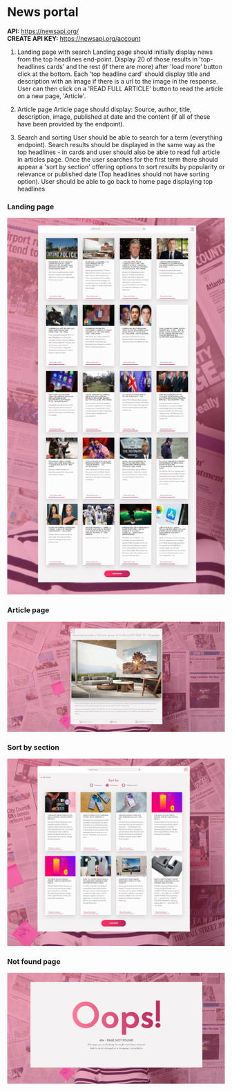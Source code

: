 <h1>News portal</h1>

<b>API:</b> https://newsapi.org/ <br/>
<b>CREATE API KEY:</b> https://newsapi.org/account

1. Landing page with search
Landing page should initially display news from the top headlines end-point.
Display 20 of those results in 'top-headlines cards' and the rest (if there are more) after 'load more' button click at the bottom.
Each 'top headline card' should display title and description with an image if there is a url to the image in the response. User can then click on a 'READ FULL ARTICLE' button to read the article on a new page, 'Article'.

2. Article page
Article page should display:
Source, author, title, description, image, published at date and the content (if all of these have been provided by the endpoint).

3. Search and sorting
User should be able to search for a term (everything endpoint).
Search results should be displayed in the same way as the top headlines - in cards and user should also be able to read full article in articles page.
Once the user searches for the first term there should appear a 'sort by section' offering options to sort results by popularity or relevance or published date (Top headlines should not have sorting option).
User should be able to go back to home page displaying top headlines

<h3>Landing page</h3>
<img src="src/assets/github/landing-page.png" />

<h3>Article page</h3>
<img src="src/assets/github/article-page.png" />

<h3>Sort by section</h3>
<img src="src/assets/github/sort-page.png" />

<h3>Not found page</h3>
<img src="src/assets/github/not-found.png" />




